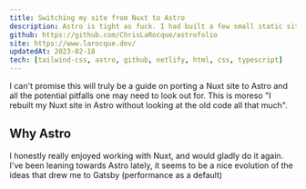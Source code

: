 ```yaml
---
title: Switching my site from Nuxt to Astro
description: Astro is tight as fuck. I had built a few small static sites with it, but content collections seemed like a great way to manage my personal site content moving forward.
github: https://github.com/ChrisLaRocque/astrofolio
site: https://www.larocque.dev/
updatedAt: 2023-02-18
tech: [tailwind-css, astro, github, netlify, html, css, typescript]
---
```


I can't promise this will truly be a guide on porting a Nuxt site to Astro and all the potential pitfalls one may need to look out for. This is moreso "I rebuilt my Nuxt site in Astro without looking at the old code all that much".

## Why Astro

I honestly really enjoyed working with Nuxt, and would gladly do it again. I've been leaning towards Astro lately, it seems to be a nice evolution of the ideas that drew me to Gatsby (performance as a default)

